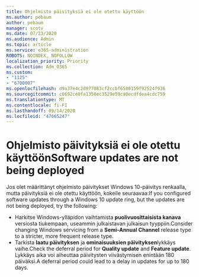 ```yaml
---
title: Ohjelmisto päivityksiä ei ole otettu käyttöön
ms.author: pebaum
author: pebaum
manager: scotv
ms.date: 07/23/2020
ms.audience: Admin
ms.topic: article
ms.service: o365-administration
ROBOTS: NOINDEX, NOFOLLOW
localization_priority: Priority
ms.collection: Adm_O365
ms.custom:
- "1125"
- "6700007"
ms.openlocfilehash: d9a37e4c2d977083cf2ccbf6580159f92524f936
ms.sourcegitcommit: c6692ce0fa1358ec3529e59ca0ecdfdea4cdc759
ms.translationtype: MT
ms.contentlocale: fi-FI
ms.lasthandoff: 09/14/2020
ms.locfileid: "47665247"
---
```

# <a name="software-updates-are-not-being-deployed"></a><span data-ttu-id="d9578-102">Ohjelmisto päivityksiä ei ole otettu käyttöön</span><span class="sxs-lookup"><span data-stu-id="d9578-102">Software updates are not being deployed</span></span>

<span data-ttu-id="d9578-103">Jos olet määrittänyt ohjelmisto päivitykset Windows 10-päivitys renkaalla, mutta päivityksiä ei ole otettu käyttöön, kokeile seuraavaa:</span><span class="sxs-lookup"><span data-stu-id="d9578-103">If you configured software updates through a Windows 10 update ring, but the updates are not being deployed, try the following:</span></span>  

- <span data-ttu-id="d9578-104">Harkitse Windows-ylläpidon vaihtamista  **puolivuosittaisista kanava**  versiosta tiukempaan, useammin julkaistavan julkaisun tyyppiin.</span><span class="sxs-lookup"><span data-stu-id="d9578-104">Consider changing Windows servicing from a  **Semi-Annual Channel**  release type to a stricter, more frequent release type.</span></span>
- <span data-ttu-id="d9578-105">Tarkista  **laatu päivityksen**  ja  **ominaisuuksien päivityksen**lykkäys vaihe.</span><span class="sxs-lookup"><span data-stu-id="d9578-105">Check the deferral period for  **Quality update**  and  **Feature update**.</span></span> <span data-ttu-id="d9578-106">Lykkäys aika voi aiheuttaa päivitysten viivästymisen enintään 180 päiväksi.</span><span class="sxs-lookup"><span data-stu-id="d9578-106">A deferral period could lead to a delay in updates for up to 180 days.</span></span>